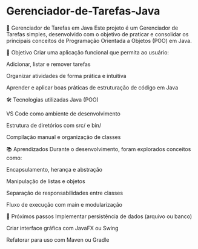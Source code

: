 # Gerenciador-de-Tarefas-Java

📌 Gerenciador de Tarefas em Java
Este projeto é um Gerenciador de Tarefas simples, desenvolvido com o objetivo de praticar e consolidar os principais conceitos de Programação Orientada a Objetos (POO) em Java.

🎯 Objetivo
Criar uma aplicação funcional que permita ao usuário:

Adicionar, listar e remover tarefas

Organizar atividades de forma prática e intuitiva

Aprender e aplicar boas práticas de estruturação de código em Java

🛠️ Tecnologias utilizadas
Java (POO)

VS Code como ambiente de desenvolvimento

Estrutura de diretórios com src/ e bin/

Compilação manual e organização de classes

📚 Aprendizados
Durante o desenvolvimento, foram explorados conceitos como:

Encapsulamento, herança e abstração

Manipulação de listas e objetos

Separação de responsabilidades entre classes

Fluxo de execução com main e modularização

🚀 Próximos passos
Implementar persistência de dados (arquivo ou banco)

Criar interface gráfica com JavaFX ou Swing

Refatorar para uso com Maven ou Gradle
